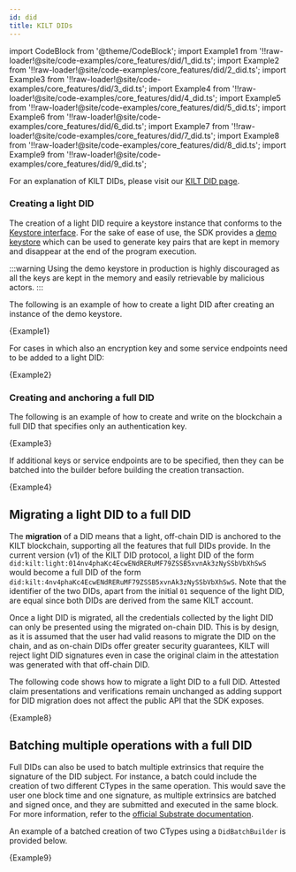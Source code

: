 ```yaml
---
id: did
title: KILT DIDs
---
```

import CodeBlock from '@theme/CodeBlock';
import Example1 from '!!raw-loader!@site/code-examples/core_features/did/1_did.ts';
import Example2 from '!!raw-loader!@site/code-examples/core_features/did/2_did.ts';
import Example3 from '!!raw-loader!@site/code-examples/core_features/did/3_did.ts';
import Example4 from '!!raw-loader!@site/code-examples/core_features/did/4_did.ts';
import Example5 from '!!raw-loader!@site/code-examples/core_features/did/5_did.ts';
import Example6 from '!!raw-loader!@site/code-examples/core_features/did/6_did.ts';
import Example7 from '!!raw-loader!@site/code-examples/core_features/did/7_did.ts';
import Example8 from '!!raw-loader!@site/code-examples/core_features/did/8_did.ts';
import Example9 from '!!raw-loader!@site/code-examples/core_features/did/9_did.ts';

For an explanation of KILT DIDs, please visit our [KILT DID page](../../../concepts/did.md).

### Creating a light DID

The creation of a light DID require a keystore instance that conforms to the [Keystore interface](https://github.com/KILTprotocol/sdk-js/blob/develop/packages/types/src/Keystore.ts). For the sake of ease of use, the SDK provides a [demo keystore](https://github.com/KILTprotocol/sdk-js/blob/develop/packages/did/src/DemoKeystore/DemoKeystore.ts) which can be used to generate key pairs that are kept in memory and disappear at the end of the program execution.

:::warning
Using the demo keystore in production is highly discouraged as all the keys are kept in the memory and easily retrievable by malicious actors.
:::

The following is an example of how to create a light DID after creating an instance of the demo keystore.

<CodeBlock className="language-js">
  {Example1}
</CodeBlock>

For cases in which also an encryption key and some service endpoints need to be added to a light DID:

<CodeBlock className="language-js">
  {Example2}
</CodeBlock>

### Creating and anchoring a full DID

The following is an example of how to create and write on the blockchain a full DID that specifies only an authentication key.

<CodeBlock className="language-js">
  {Example3}
</CodeBlock>

If additional keys or service endpoints are to be specified, then they can be batched into the builder before building the creation transaction.

<CodeBlock className="language-js">
  {Example4}
</CodeBlock>

## Migrating a light DID to a full DID

The **migration** of a DID means that a light, off-chain DID is anchored to the KILT blockchain, supporting all the features that full DIDs provide. In the current version (v1) of the KILT DID protocol, a light DID of the form `did:kilt:light:014nv4phaKc4EcwENdRERuMF79ZSSB5xvnAk3zNySSbVbXhSwS` would become a full DID of the form `did:kilt:4nv4phaKc4EcwENdRERuMF79ZSSB5xvnAk3zNySSbVbXhSwS`. Note that the identifier of the two DIDs, apart from the initial `01` sequence of the light DID, are equal since both DIDs are derived from the same KILT account.

Once a light DID is migrated, all the credentials collected by the light DID can only be presented using the migrated on-chain DID. This is by design, as it is assumed that the user had valid reasons to migrate the DID on the chain, and as on-chain DIDs offer greater security guarantees, KILT will reject light DID signatures even in case the original claim in the attestation was generated with that off-chain DID.

The following code shows how to migrate a light DID to a full DID. Attested claim presentations and verifications remain unchanged as adding support for DID migration does not affect the public API that the SDK exposes.

<CodeBlock className="language-js">
  {Example8}
</CodeBlock>

## Batching multiple operations with a full DID

Full DIDs can also be used to batch multiple extrinsics that require the signature of the DID subject.
For instance, a batch could include the creation of two different CTypes in the same operation. This would save the user one block time and one signature, as multiple extrinsics are batched and signed once, and they are submitted and executed in the same block. For more information, refer to the [official Substrate documentation](https://paritytech.github.io/substrate/master/pallet_utility/pallet/struct.Pallet.html).

An example of a batched creation of two CTypes using a `DidBatchBuilder` is provided below.

<CodeBlock className="language-js">
  {Example9}
</CodeBlock>
